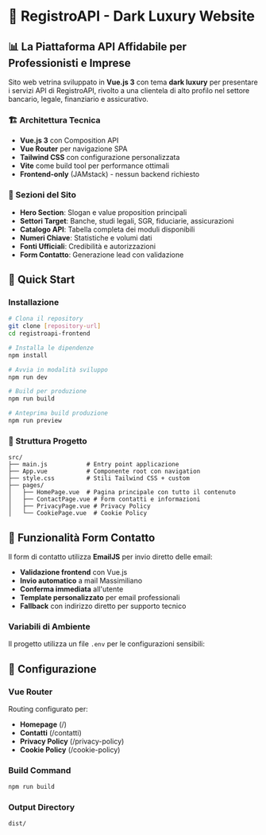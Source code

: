 # 🖤 RegistroAPI - Dark Luxury Website

## 📊 La Piattaforma API Affidabile per Professionisti e Imprese

Sito web vetrina sviluppato in **Vue.js 3** con tema **dark luxury** per presentare i servizi API di RegistroAPI, rivolto a una clientela di alto profilo nel settore bancario, legale, finanziario e assicurativo.



### 🏗️ Architettura Tecnica
- **Vue.js 3** con Composition API
- **Vue Router** per navigazione SPA
- **Tailwind CSS** con configurazione personalizzata
- **Vite** come build tool per performance ottimali
- **Frontend-only** (JAMstack) - nessun backend richiesto

### 📱 Sezioni del Sito
- **Hero Section**: Slogan e value proposition principali
- **Settori Target**: Banche, studi legali, SGR, fiduciarie, assicurazioni
- **Catalogo API**: Tabella completa dei moduli disponibili
- **Numeri Chiave**: Statistiche e volumi dati
- **Fonti Ufficiali**: Credibilità e autorizzazioni
- **Form Contatto**: Generazione lead con validazione

## 🚀 Quick Start

### Installazione

```bash
# Clona il repository
git clone [repository-url]
cd registroapi-frontend

# Installa le dipendenze
npm install

# Avvia in modalità sviluppo
npm run dev

# Build per produzione
npm run build

# Anteprima build produzione
npm run preview
```

### 📁 Struttura Progetto

```
src/
├── main.js           # Entry point applicazione
├── App.vue           # Componente root con navigation
├── style.css         # Stili Tailwind CSS + custom
├── pages/
│   ├── HomePage.vue  # Pagina principale con tutto il contenuto
│   ├── ContactPage.vue # Form contatti e informazioni
│   ├── PrivacyPage.vue # Privacy Policy
│   └── CookiePage.vue  # Cookie Policy
```

## 📧 Funzionalità Form Contatto

Il form di contatto utilizza **EmailJS** per invio diretto delle email:
- **Validazione frontend** con Vue.js
- **Invio automatico** a mail Massimiliano
- **Conferma immediata** all'utente
- **Template personalizzato** per email professionali
- **Fallback** con indirizzo diretto per supporto tecnico


### Variabili di Ambiente
Il progetto utilizza un file `.env` per le configurazioni sensibili:


## 🔧 Configurazione

### Vue Router
Routing configurato per:
- **Homepage** (/)
- **Contatti** (/contatti)
- **Privacy Policy** (/privacy-policy)
- **Cookie Policy** (/cookie-policy)

### Build Command
```bash
npm run build
```

### Output Directory
```
dist/
```

